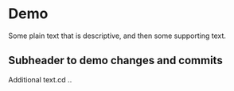 # Demo 

Some plain text that is descriptive, and then some supporting text.

## Subheader to demo changes and commits

Additional text.cd ..

